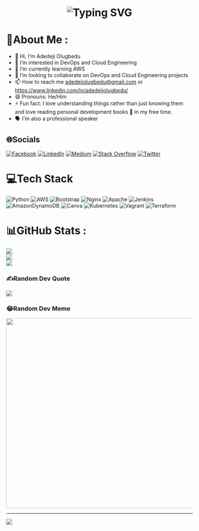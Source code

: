 <div align="center">
    <h1>
        <img src="https://readme-typing-svg.herokuapp.com?font=Jetbrains+mono&size=40&duration=3000&color=33FF33&center=true&vCenter=true&width=435&lines=Hey+There+👋..;..I'm+Deji..;..This+is..;..my+Github..;" alt="Typing SVG"/>
    </h1>
</div>

# 💫About Me :
- 👋 Hi, I’m Adedeji Olugbedu
- 👀 I’m interested in DevOps and Cloud Engineering
- 🌱 I’m currently learning AWS
- 💞️ I’m looking to collaborate on DevOps and Cloud Engineering projects
- 📫 How to reach me adedejiolugbedu@gmail.com or https://www.linkedin.com/in/adedejiolugbedu/
- 😄 Pronouns: He/Him
- ⚡ Fun fact: I love understanding things rather than just knowing them and love reading personal development books 📕 in my free time.
- 🗣 I'm also a professional speaker

## 🌐Socials
[![Facebook](https://img.shields.io/badge/Facebook-%231877F2.svg?logo=Facebook&logoColor=white)](https://facebook.com/olugbedu.adedeji) [![LinkedIn](https://img.shields.io/badge/LinkedIn-%230077B5.svg?logo=linkedin&logoColor=white)](https://linkedin.com/in/adedejiolugbedu) [![Medium](https://img.shields.io/badge/Medium-12100E?logo=medium&logoColor=white)](https://medium.com/@adedejiolugbedu) [![Stack Overflow](https://img.shields.io/badge/-Stackoverflow-FE7A16?logo=stack-overflow&logoColor=white)](https://stackoverflow.com/users/25493580) [![Twitter](https://img.shields.io/badge/Twitter-%231DA1F2.svg?logo=Twitter&logoColor=white)](https://twitter.com/dejiolugbedu) 

# 💻Tech Stack
![Python](https://img.shields.io/badge/python-3670A0?style=for-the-badge&logo=python&logoColor=ffdd54) ![AWS](https://img.shields.io/badge/AWS-%23FF9900.svg?style=for-the-badge&logo=amazon-aws&logoColor=white) ![Bootstrap](https://img.shields.io/badge/bootstrap-%23563D7C.svg?style=for-the-badge&logo=bootstrap&logoColor=white) ![Nginx](https://img.shields.io/badge/nginx-%23009639.svg?style=for-the-badge&logo=nginx&logoColor=white) ![Apache](https://img.shields.io/badge/apache-%23D42029.svg?style=for-the-badge&logo=apache&logoColor=white) ![Jenkins](https://img.shields.io/badge/jenkins-%232C5263.svg?style=for-the-badge&logo=jenkins&logoColor=white) ![AmazonDynamoDB](https://img.shields.io/badge/Amazon%20DynamoDB-4053D6?style=for-the-badge&logo=Amazon%20DynamoDB&logoColor=white) ![Canva](https://img.shields.io/badge/Canva-%2300C4CC.svg?style=for-the-badge&logo=Canva&logoColor=white) ![Kubernetes](https://img.shields.io/badge/kubernetes-%23326ce5.svg?style=for-the-badge&logo=kubernetes&logoColor=white) ![Vagrant](https://img.shields.io/badge/vagrant-%231563FF.svg?style=for-the-badge&logo=vagrant&logoColor=white) ![Terraform](https://img.shields.io/badge/terraform-%235835CC.svg?style=for-the-badge&logo=terraform&logoColor=white)
# 📊GitHub Stats :
![](https://github-readme-stats.vercel.app/api?username=olugbedu&theme=blueberry&hide_border=false&include_all_commits=false&count_private=true)<br/>
![](https://github-readme-streak-stats.herokuapp.com/?user=olugbedu&theme=blueberry&hide_border=false)<br/>
![](https://github-readme-stats.vercel.app/api/top-langs/?username=olugbedu&theme=blueberry&hide_border=false&include_all_commits=false&count_private=true&layout=compact)

### ✍️Random Dev Quote
![](https://quotes-github-readme.vercel.app/api?type=horizontal&theme=radical)

### 😂Random Dev Meme
<img src="https://random-memer.herokuapp.com/" width="512px"/>

---
[![](https://visitcount.itsvg.in/api?id=olugbedu&icon=0&color=0)](https://visitcount.itsvg.in)
